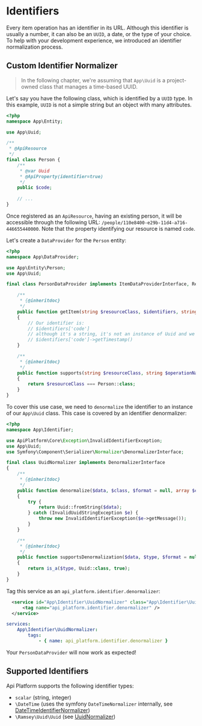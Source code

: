 # Identifiers

Every item operation has an identifier in its URL. Although this identifier is usually a number, it can also be an `UUID`, a date, or the type of your choice.
To help with your development experience, we introduced an identifier normalization process.

## Custom Identifier Normalizer

> In the following chapter, we're assuming that `App\Uuid` is a project-owned class that manages a time-based UUID.

Let's say you have the following class, which is identified by a `UUID` type. In this example, `UUID` is not a simple string but an object with many attributes.

```php
<?php
namespace App\Entity;

use App\Uuid;

/**
 * @ApiResource
 */
final class Person {
    /**
     * @var Uuid
     * @ApiProperty(identifier=true)
     */
    public $code;
    
    // ...
}
```

Once registered as an `ApiResource`, having an existing person, it will be accessible through the following URL: `/people/110e8400-e29b-11d4-a716-446655440000`.
Note that the property identifying our resource is named `code`.

Let's create a `DataProvider` for the `Person` entity:

```php
<?php
namespace App\DataProvider;

use App\Entity\Person;
use App\Uuid;

final class PersonDataProvider implements ItemDataProviderInterface, RestrictedDataProviderInterface {

    /**
     * {@inheritdoc}
     */
    public function getItem(string $resourceClass, $identifiers, string $operationName = null, array $context = [])
    {
        // Our identifier is:
        // $identifiers['code']
        // although it's a string, it's not an instance of Uuid and we wanted to retrieve the timestamp of our time-based uuid:
        // $identifiers['code']->getTimestamp()
    }

    /**
     * {@inheritdoc}
     */
    public function supports(string $resourceClass, string $operationName = null, array $context = []): bool
    {
        return $resourceClass === Person::class;
    }
}
```

To cover this use case, we need to `denormalize` the identifier to an instance of our `App\Uuid` class. This case is covered by an identifier denormalizer:

```php
<?php
namespace App\Identifier;

use ApiPlatform\Core\Exception\InvalidIdentifierException;
use App\Uuid;
use Symfony\Component\Serializer\Normalizer\DenormalizerInterface;

final class UuidNormalizer implements DenormalizerInterface
{
    /**
     * {@inheritdoc}
     */
    public function denormalize($data, $class, $format = null, array $context = [])
    {
        try {
            return Uuid::fromString($data);
        } catch (InvalidUuidStringException $e) {
            throw new InvalidIdentifierException($e->getMessage());
        }
    }

    /**
     * {@inheritdoc}
     */
    public function supportsDenormalization($data, $type, $format = null)
    {
        return is_a($type, Uuid::class, true);
    }
}
```

Tag this service as an `api_platform.identifier.denormalizer`:

```xml
  <service id="App\Identifier\UuidNormalizer" class="App\Identifier\UuidNormalizer" public="false">
      <tag name="api_platform.identifier.denormalizer" />
  </service>
```

```yaml
services:
    App\Identifier\UuidNormalizer:
        tags:
            - { name: api_platform.identifier.denormalizer }
```

Your `PersonDataProvider` will now work as expected!


## Supported Identifiers

Api Platform supports the following identifier types:

  - `scalar` (string, integer)
  - `\DateTime` (uses the symfony `DateTimeNormalizer` internally, see [DateTimeIdentifierNormalizer](https://github.com/api-platform/core/blob/master/src/Identifier/Normalizer/DateTimeIdentifierDenormalizer.php))
  - `\Ramsey\Uuid\Uuid` (see [UuidNormalizer](https://github.com/api-platform/core/blob/master/src/Bridge/RamseyUuid/Identifier/Normalizer/UuidNormalizer.php))
